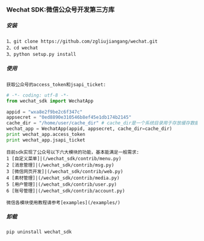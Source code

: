 ### Wechat SDK:微信公众号开发第三方库

##### 安装
	1、git clone https://github.com/zgliujiangang/wechat.git
	2、cd wechat
	3、python setup.py install
##### 使用
	获取公众号的access_token和jsapi_ticket:
```python
# -*- coding: utf-8 -*-
from wechat_sdk import WechatApp

appid = "wxa8e2f9be2c6f347c"
appsecret = "0ed8890e310546b8ef45e1db174b2145"
cache_dir = "/home/user/cache_dir" # cache_dir是一个系统目录用于存放缓存数据
wechat_app = WechatApp(appid, appsecret, cache_dir=cache_dir)
print wechat_app.access_token
print wechat_app.jsapi_ticket
```
	目前sdk实现了公众号以下六大模块的功能，基本能满足一般需求:
	1 [自定义菜单]|(/wechat_sdk/contrib/menu.py)
	2 [消息管理]|(/wechat_sdk/contrib/msg.py)
	3 [微信网页开发]|(/wechat_sdk/contrib/web.py)
	4 [素材管理]|(/wechat_sdk/contrib/media.py)
	5 [用户管理]|(/wechat_sdk/contrib/user.py)
	6 [账号管理]|(/wechat_sdk/contrib/account.py)

	微信各模块使用教程请参考[examples](/examples/)
##### 卸载
	pip uninstall wechat_sdk